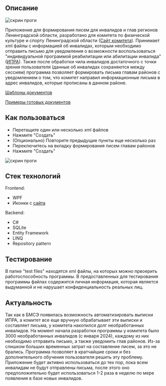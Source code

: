 <h2> Описание </h2>
<img src="https://github.com/user-attachments/assets/91a77269-1bdf-4633-ba2e-b0a5e054f430" alt="скрин проги">

Приложение для формирования писем для инвалидов и глав регионов Ленинградской области, разработано для комитета по физической культуре и спорту Ленинградской области (<a href="https://sport.lenobl.ru/" target="_blank">Сайт комитета</a>). Принимает xml файлы с информацией об инвалидах, которым необходимо отправить письмо для уведомления о возможности воспользоваться "индивидуальной программой реабилитации или абилитации инвалида" (<a href="https://47.gbmse.ru/reabilitaciya-i-abilitaciya-invalidov/" target="_blank">ИПРА</a>). Также после обработки чила инвалидов достаточного с точки зрения пользователя (данные об инвалидах сохраняются между сессиям) программа позволяет формировать письма главам районов с уведомлением о том, что комитет направил информационные письма в адрес инвалидов, которые прописаны в данном районе. 

<a href="https://github.com/OneCreator14/XML_Handler/blob/main/XML_Handler/Templates" target="_blank">Шаблоны документов</a>

<a href="https://github.com/OneCreator14/XML_Handler/blob/main/XML_Handler/Results" target="_blank">Примеры готовых документов</a>

<h2>Как пользоваться</h2>
  <ul>
    <li>Перетащите один или несколько xml файлов</li>
    <li>Нажмите "Создать"</li>
    <li>(Опционально) Повторите предыдущие пункты еще несколько раз</li>
    <li>Переключитесь на вкладку формирования писем главам районов</li>
    <li>Нажмите "Создать"</li>
  </ul>

<img src="https://github.com/OneCreator14/XML_Handler/blob/main/XML_Handler/Resources/IPRA_Work%206.gif" alt="скрин проги">

<h2>Стек технологий</h2>
Frontend:
<ul>
  <li>WPF</li>
  <li>Иконки с <a href="https://icons8.ru/icons" target="_blank">сайта</a></li>
</ul>

Backend:
<ul>
  <li>C#</li>
  <li>SQLite</li>
  <li>Entity Framework</li>
  <li>LINQ</li>
  <li>Repository pattern</li>
</ul>

<h2>Тестирование</h2>
В папке "test files" находятся xml файлы, на которых можно првоерить работоспособность программы.
В предоставленных для тестирования программы файлах содержится личная информация, которая является выдуманной и не нарушает конфиденциальность реальных лиц.

<h2>Актуальность</h2>
Так как в БМСЭ появилась возможность автоматизировать выписки ИПРА, а комитет все еще вручную обрабатывает эти выписки и составляет письма, у комитета накопился долг необработанных инвалидов.
На момент начала разработки программы у комитета было 3000 необработанных инвалидов (с января 2024), каждому из них необходимо отправить письмо, а также уведомить глав районов. Из-за слишком больших временных затрат на составление писем, за это не брались. Программа позволяет в кратчайшие сроки и без дополнительного обучения пользователя решить эту проблему. Приложение будет активно использоваться до тех пор, пока всем инвалидам не будут отправлены письма, после этого оно предположительно будет использоваться 1-2 раза в неделю по мере появления в базе новых инвалидов.
 
